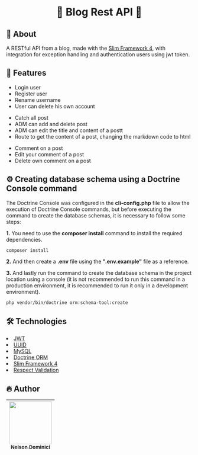 
<h1 align="center" >

💜 Blog Rest API 💜

</h1>

<h2>🚀 About</h2>
<p>
A RESTful API from a blog, made with the <a href="https://www.slimframework.com/docs/v4/">Slim Framework 4</a>, with integration for exception handling and authentication users using jwt token.
</p>
  
<h2>🎱 Features</h2>

<ul>
  <li>Login user</li>
  <li>Register user</li>
  <li>Rename username</li>
  <li>User can delete his own account</li>
</ul>

<ul>
  <li>Catch all post</li>
  <li>ADM can add and delete post</li>
  <li>ADM can edit the title and content of a postt</li>
  <li>Route to get the content of a post, changing the markdown code to html</li>
</ul>

<ul>
  <li>Comment on a post</li>
  <li>Edit your comment of a post</li>
  <li>Delete own comment on a post</li>
</ul>

<h2>⚙ Creating database schema using a Doctrine Console command</h2>
<p>The Doctrine Console was configured in the <strong>cli-config.php</strong> file to allow the execution of Doctrine Console commands, but before executing the command to create the database schemas, it is necessary to follow some steps:
</p>
<p>
  <strong>1.</strong> You need to use the <strong>composer install</strong> command to install the required dependencies.
  
  ```
  composer install
  ```
 <strong>2.</strong> And then create a <strong>.env</strong> file using the <strong>".env.example"</strong> file as a reference.<br>
 
  <strong>3.</strong> And lastly run the command to create the database schema in the project location using a console (it is not recommended to run this command in a production environment, it is recommended to run it only in a development environment).
   
  ```
  php vendor/bin/doctrine orm:schema-tool:create
  ```
  
</p>

<h2>🛠 Technologies</h2>

<li><a href="https://jwt.io">JWT</a></li>
<li><a href="https://packagist.org/packages/ramsey/uuid">UUID</a></li>
<li><a href="https://www.mysql.com/">MySQL</a></li>
<li><a href="https://www.doctrine-project.org/projects/doctrine-orm/en/2.15/index.html">Doctrine ORM</a></li>
<li><a href="https://www.slimframework.com/docs/v4/">Slim Framework 4</a></li>
<li><a href="https://respect-validation.readthedocs.io/en/latest/">Respect Validation</a></li>


<h2>🔥 Author</h2>

| [<img src="https://avatars.githubusercontent.com/Nelson-Dominici" width=115><br><sub>Nelson Dominici</sub>](https://github.com/Nelson-Dominici) |
| :---: |
